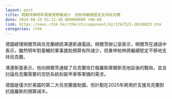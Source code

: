 ```yaml
---
layout: post
title: 朔爾茨稱明年軍援預算雖減少　但柏林繼續堅定支持烏克蘭
date: 2024-08-25 01:21:48.000000000 +08:00
link: https://news.rthk.hk/rthk/ch/component/k2/1767523-20240825.htm
categories: rthk
---
```


德國總理朔爾茨與烏克蘭總統澤連斯通電話，朔爾茨辦公室表示，朔爾茨在通話中表示，雖然明年對基輔的軍事援助預算有所減少，但重申柏林將繼續堅定不移地支持烏克蘭。

澤連斯基表示，他向朔爾茨通報了烏克蘭攻打俄羅斯庫爾斯克地區後的戰局，並且討論烏克蘭需要的空防系統和裝甲車等軍備的需求。

德國是僅次於美國的第二大烏克蘭援助國，但計劃在2025年將用於支援烏克蘭對抗俄羅斯的預算減半。
